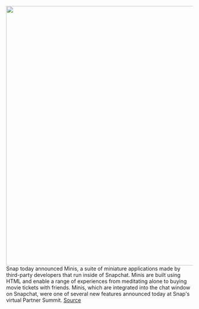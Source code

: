 <img src='https://cdn.vox-cdn.com/thumbor/XC34gDcHijcW9vEPiAz6wHdn4Y8=/0x0:8772x4352/1200x800/filters:focal(3685x1475:5087x2877)/cdn.vox-cdn.com/uploads/chorus_image/image/66922880/Headspace_Mini_Asset.0.jpg' width='700px' /><br/>
Snap today announced Minis, a suite of miniature applications made by third-party developers that run inside of Snapchat. Minis are built using HTML and enable a range of experiences from meditating alone to buying movie tickets with friends. Minis, which are integrated into the chat window on Snapchat, were one of several new features announced today at Snap's virtual Partner Summit.
<a href='https://www.theverge.com/2020/6/11/21286537/snap-minis-snapchat-partner-summit-2020-announcements'> Source <a/>
